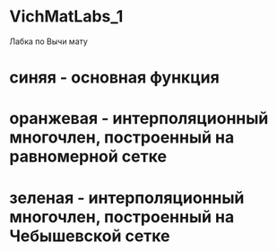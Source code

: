 # VichMatLabs_1
Лабка по Вычи мату

# синяя - основная функция
# оранжевая - интерполяционный многочлен, построенный на равномерной сетке
# зеленая - интерполяционный многочлен, построенный на Чебышевской сетке
